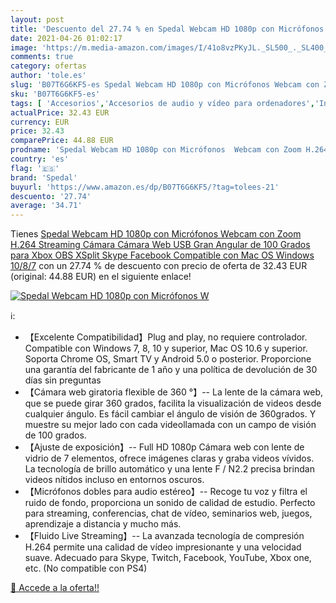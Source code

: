 ```yaml
---
layout: post
title: 'Descuento del 27.74 % en Spedal Webcam HD 1080p con Micrófonos  W'
date: 2021-04-26 01:02:17
image: 'https://m.media-amazon.com/images/I/41o8vzPKyJL._SL500_._SL400_.jpg'
comments: true
category: ofertas
author: 'tole.es'
slug: 'B07T6G6KF5-es Spedal Webcam HD 1080p con Micrófonos Webcam con Zoom...'
sku: 'B07T6G6KF5-es'
tags: [ 'Accesorios','Accesorios de audio y vídeo para ordenadores','Informática','Webcams y telefonía VoIP','spedal','xbox', ]
actualPrice: 32.43 EUR
currency: EUR
price: 32.43
comparePrice: 44.88 EUR
prodname: 'Spedal Webcam HD 1080p con Micrófonos  Webcam con Zoom H.264 Streaming Cámara  Cámara Web USB Gran Angular de 100 Grados para Xbox OBS XSplit Skype Facebook  Compatible con Mac OS Windows 10/8/7'
country: 'es'
flag: '🇪🇸'
brand: 'Spedal'
buyurl: 'https://www.amazon.es/dp/B07T6G6KF5/?tag=tolees-21'
descuento: '27.74'
average: '34.71'
---
```


Tienes [Spedal Webcam HD 1080p con Micrófonos  Webcam con Zoom H.264 Streaming Cámara  Cámara Web USB Gran Angular de 100 Grados para Xbox OBS XSplit Skype Facebook  Compatible con Mac OS Windows 10/8/7](https://www.amazon.es/dp/B07T6G6KF5/?tag=tolees-21) con un 27.74 % de descuento con precio de oferta de 32.43 EUR (original: 44.88 EUR) en el siguiente enlace!

[![Spedal Webcam HD 1080p con Micrófonos  W](https://m.media-amazon.com/images/I/41o8vzPKyJL._SL500_._SL400_.jpg)](https://www.amazon.es/dp/B07T6G6KF5/?tag=tolees-21)

ℹ️:

- 【Excelente Compatibilidad】Plug and play, no requiere controlador. Compatible con Windows 7, 8, 10 y superior, Mac OS 10.6 y superior. Soporta Chrome OS, Smart TV y Android 5.0 o posterior. Proporcione una garantía del fabricante de 1 año y una política de devolución de 30 días sin preguntas
- 【Cámara web giratoria flexible de 360 ​​°】-- La lente de la cámara web, que se puede girar 360 grados, facilita la visualización de videos desde cualquier ángulo. Es fácil cambiar el ángulo de visión de 360 ​​grados. Y muestre su mejor lado con cada videollamada con un campo de visión de 100 grados.
- 【Ajuste de exposición】-- Full HD 1080p Cámara web con lente de vidrio de 7 elementos, ofrece imágenes claras y graba videos vívidos. La tecnología de brillo automático y una lente F / N2.2 precisa brindan videos nítidos incluso en entornos oscuros.
- 【Micrófonos dobles para audio estéreo】-- Recoge tu voz y filtra el ruido de fondo, proporciona un sonido de calidad de estudio. Perfecto para streaming, conferencias, chat de vídeo, seminarios web, juegos, aprendizaje a distancia y mucho más.
- 【Fluido Live Streaming】-- La avanzada tecnología de compresión H.264 permite una calidad de vídeo impresionante y una velocidad suave. Adecuado para Skype, Twitch, Facebook, YouTube, Xbox one, etc. (No compatible con PS4)

[🛒 Accede a la oferta!!](https://www.amazon.es/dp/B07T6G6KF5/?tag=tolees-21)
